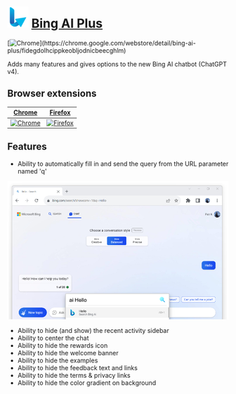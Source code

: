# ![Icon](package/icon-48.png) [Bing AI Plus](https://chrome.google.com/webstore/detail/bing-ai-plus/fidegdolhcippkeobljodnicbeecghlm)

[![Chrome](https://img.shields.io/chrome-web-store/users/fidegdolhcippkeobljodnicbeecghlm?color=black&label=Number%20of%20installations:)](https://chrome.google.com/webstore/detail/bing-ai-plus/fidegdolhcippkeobljodnicbeecghlm)

Adds many features and gives options to the new Bing AI chatbot (ChatGPT v4).

## Browser extensions

[Chrome](https://chrome.google.com/webstore/detail/bing-ai-plus/fidegdolhcippkeobljodnicbeecghlm) | [Firefox](https://addons.mozilla.org/en-US/firefox/addon/bing-ai-plus) |
-- | --
[![Chrome](https://github.com/alrra/browser-logos/raw/main/src/chrome/chrome_128x128.png)](https://chrome.google.com/webstore/detail/bing-ai-plus/fidegdolhcippkeobljodnicbeecghlm) | [![Firefox](https://github.com/alrra/browser-logos/raw/main/src/firefox/firefox_128x128.png)](https://addons.mozilla.org/en-US/firefox/addon/bing-ai-plus) |

## Features

- Ability to automatically fill in and send the query from the URL parameter named 'q'

![query](screenshot-01-chrome.jpg)

- Ability to hide (and show) the recent activity sidebar
- Ability to center the chat
- Ability to hide the rewards icon
- Ability to hide the welcome banner
- Ability to hide the examples
- Ability to hide the feedback text and links
- Ability to hide the terms & privacy links
- Ability to hide the color gradient on background